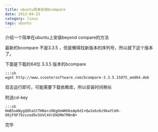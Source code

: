 ```yaml
---
title: ubuntu简单安装bcompare
date: 2013-04-23 
category: linux
tags: ubuntu
---
```


介绍一个简单在ubuntu上安装beyond compare的方法
<!-- excerpt -->

最新的bcompare 不是3.3.5 ，但是懒得找新版本的序列号，所以就下这个版本了。

下面是下载的64位 3.3.5 版本的bcompare

    :::sh
    wget http://www.scootersoftware.com/bcompare-3.3.5.15075_amd64.deb

双击运行即可，可能需要下载依赖库，所以安装时间稍长

附送cd-key

    :::sh
    HmB5oANygQOhaStTHNa+zOKgOeWHOkeAp6d1+QwIebz6z9kwYCm9-O0jF9F79zvzed9v5UVC4VrDkDMmTM8nB+

完毕
